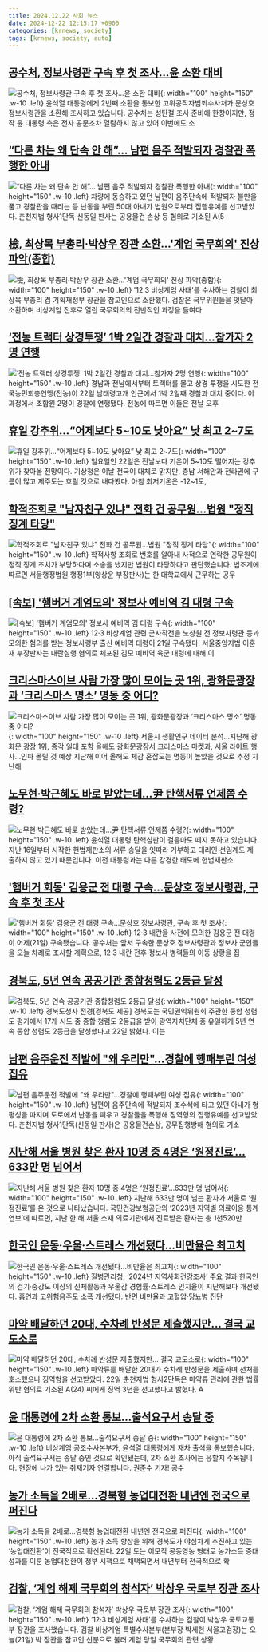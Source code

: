 ```yaml
---
title: 2024.12.22 사회 뉴스
date: 2024-12-22 12:15:17 +0900
categories: [krnews, society]
tags: [krnews, society, auto]
---
```

## [공수처, 정보사령관 구속 후 첫 조사...윤 소환 대비](https://n.news.naver.com/mnews/article/052/0002131012)

![공수처, 정보사령관 구속 후 첫 조사...윤 소환 대비](https://mimgnews.pstatic.net/image/origin/052/2024/12/22/2131012.jpg?type=nf220_150){: width="100" height="150" .w-10 .left}
윤석열 대통령에게 2번째 소환을 통보한 고위공직자범죄수사처가 문상호 정보사령관을 소환해 조사하고 있습니다. 공수처는 성탄절 조사 준비에 한창이지만, 정작 윤 대통령 측은 전자 공문조차 열람하지 않고 있어 이번에도 소

## [“다른 차는 왜 단속 안 해”… 남편 음주 적발되자 경찰관 폭행한 아내](https://n.news.naver.com/mnews/article/023/0003877947)

![“다른 차는 왜 단속 안 해”… 남편 음주 적발되자 경찰관 폭행한 아내](https://mimgnews.pstatic.net/image/origin/023/2024/12/22/3877947.jpg?type=nf220_150){: width="100" height="150" .w-10 .left}
차량에 동승하고 있던 남편이 음주단속에 적발되자 불만을 품고 경찰관을 때리는 등 난동을 부린 50대 아내가 법원으로부터 집행유예를 선고받았다. 춘천지법 형사1단독 신동일 판사는 공용물건 손상 등 혐의로 기소된 A(5

## [檢, 최상목 부총리·박상우 장관 소환…'계엄 국무회의' 진상 파악(종합)](https://n.news.naver.com/mnews/article/421/0007980719)

![檢, 최상목 부총리·박상우 장관 소환…'계엄 국무회의' 진상 파악(종합)](https://mimgnews.pstatic.net/image/origin/421/2024/12/21/7980719.jpg?type=nf220_150){: width="100" height="150" .w-10 .left}
'12.3 비상계엄 사태'를 수사하는 검찰이 최상목 부총리 겸 기획재정부 장관을 참고인으로 소환했다. 검찰은 국무위원들을 잇달아 소환하며 비상계엄 전후로 열린 국무회의의 전반적인 과정을 들여다

## [‘전농 트랙터 상경투쟁’ 1박 2일간 경찰과 대치…참가자 2명 연행](https://n.news.naver.com/mnews/article/421/0007981113)

![‘전농 트랙터 상경투쟁’ 1박 2일간 경찰과 대치…참가자 2명 연행](https://mimgnews.pstatic.net/image/origin/421/2024/12/22/7981113.jpg?type=nf220_150){: width="100" height="150" .w-10 .left}
경남과 전남에서부터 트랙터를 몰고 상경 투쟁을 시도한 전국농민회총연맹(전농)이 22일 남태령고개 인근에서 1박 2일째 경찰과 대치 중이다. 이 과정에서 조합원 2명이 경찰에 연행됐다. 전농에 따르면 이들은 전날 오후

## [휴일 강추위…“어제보다 5~10도 낮아요” 낮 최고 2~7도](https://n.news.naver.com/mnews/article/028/0002722995)

![휴일 강추위…“어제보다 5~10도 낮아요” 낮 최고 2~7도](https://mimgnews.pstatic.net/image/origin/028/2024/12/22/2722995.jpg?type=nf220_150){: width="100" height="150" .w-10 .left}
일요일인 22일은 전날보다 기온이 5~10도 떨어지는 강추위가 찾아올 전망이다. 기상청은 이날 전국이 대체로 맑지만, 충남 서해안과 전라권에 구름이 많고 제주도는 흐릴 것으로 내다봤다. 아침 최저기온은 -12~1도,

## [학적조회로 "남자친구 있냐" 전화 건 공무원…법원 "정직 징계 타당"](https://n.news.naver.com/mnews/article/057/0001862105)

![학적조회로 "남자친구 있냐" 전화 건 공무원…법원 "정직 징계 타당"](https://mimgnews.pstatic.net/image/origin/057/2024/12/22/1862105.jpg?type=nf220_150){: width="100" height="150" .w-10 .left}
학적사항 조회로 번호를 알아내 사적으로 연락한 공무원이 정직 징계 조치가 부당하다며 소송을 냈지만 법원이 타당하다고 판단했습니다. 법조계에 따르면 서울행정법원 행정1부(양상윤 부장판사)는 한 대학교에서 근무하는 공무

## [[속보] '햄버거 계엄모의' 정보사 예비역 김 대령 구속](https://n.news.naver.com/mnews/article/008/0005131832)

![[속보] '햄버거 계엄모의' 정보사 예비역 김 대령 구속](https://mimgnews.pstatic.net/image/origin/008/2024/12/21/5131832.jpg?type=nf220_150){: width="100" height="150" .w-10 .left}
12·3 비상계엄 관련 군사작전을 노상원 전 정보사령관 등과 모의한 혐의를 받는 정보사령부 출신 예비역 대령이 21일 구속됐다. 서울중앙지법 이훈재 부장판사는 내란실행 혐의로 체포된 김모 예비역 육군 대령에 대해 이

## [크리스마스이브 사람 가장 많이 모이는 곳 1위, 광화문광장과 ‘크리스마스 명소’ 명동 중 어디?](https://n.news.naver.com/mnews/article/021/0002679598)

![크리스마스이브 사람 가장 많이 모이는 곳 1위, 광화문광장과 ‘크리스마스 명소’ 명동 중 어디?](https://mimgnews.pstatic.net/image/origin/021/2024/12/22/2679598.jpg?type=nf220_150){: width="100" height="150" .w-10 .left}
서울시 생활인구 데이터 분석…지난해 광화문 광장 1위, 종각 일대 포함 올해도 광화문광장서 크리스마스 마켓과, 서울 라이트 행사…인파 몰릴 것 예상 지난해 이어 올해도 체감 혼잡도는 명동이 높았을 것으로 추정 지난해

## [노무현·박근혜도 바로 받았는데…尹 탄핵서류 언제쯤 수령?](https://n.news.naver.com/mnews/article/057/0001862102)

![노무현·박근혜도 바로 받았는데…尹 탄핵서류 언제쯤 수령?](https://mimgnews.pstatic.net/image/origin/057/2024/12/22/1862102.jpg?type=nf220_150){: width="100" height="150" .w-10 .left}
윤석열 대통령 탄핵심판이 걸음마도 떼지 못하고 있습니다. 지난 16일부터 시작한 헌법재판소의 서류 송달을 잇따라 거부하고 대리인 선임계도 제출하지 않고 있기 때문입니다. 이전 대통령과는 다른 강경한 태도에 헌법재판소

## ['햄버거 회동' 김용군 전 대령 구속…문상호 정보사령관, 구속 후 첫 조사](https://n.news.naver.com/mnews/article/437/0000423643)

!['햄버거 회동' 김용군 전 대령 구속…문상호 정보사령관, 구속 후 첫 조사](https://mimgnews.pstatic.net/image/origin/437/2024/12/22/423643.jpg?type=nf220_150){: width="100" height="150" .w-10 .left}
12·3 내란을 사전에 모의한 김용군 전 대령이 어제(21일) 구속됐습니다. 공수처는 앞서 구속한 문상호 정보사령관과 정보사 군인들을 오늘 차례로 조사할 계획으로, 12·3 내란 전후 정보사 병력들의 이동 상황을 집

## [경북도, 5년 연속 공공기관 종합청렴도 2등급 달성](https://n.news.naver.com/mnews/article/016/0002405972)

![경북도, 5년 연속 공공기관 종합청렴도 2등급 달성](https://mimgnews.pstatic.net/image/origin/016/2024/12/22/2405972.jpg?type=nf220_150){: width="100" height="150" .w-10 .left}
경북도청사 전경[경북도 제공] 경북도는 국민권익위원회 주관한 종합 청렴도 평가에서 17개 시도 중 종합 청렴도 2등급을 받아 광역자치단체 중 유일하게 5년 연속 종합 청렴도 2등급을 달성했다고 22일 밝혔다. 이는

## [남편 음주운전 적발에 "왜 우리만"…경찰에 행패부린 여성 집유](https://n.news.naver.com/mnews/article/421/0007980953)

![남편 음주운전 적발에 "왜 우리만"…경찰에 행패부린 여성 집유](https://mimgnews.pstatic.net/image/origin/421/2024/12/22/7980953.jpg?type=nf220_150){: width="100" height="150" .w-10 .left}
남편이 음주단속에 적발되자 조수석에 타고 있던 아내가 형평성을 따지며 도로에서 난동을 피우고 경찰들을 폭행해 징역형의 집행유예를 선고받았다. 춘천지법 형사1단독(신동일 판사)은 공용물건손상, 공무집행방해 혐의로 기소

## [지난해 서울 병원 찾은 환자 10명 중 4명은 ‘원정진료’…633만 명 넘어서](https://n.news.naver.com/mnews/article/056/0011861919)

![지난해 서울 병원 찾은 환자 10명 중 4명은 ‘원정진료’…633만 명 넘어서](https://mimgnews.pstatic.net/image/origin/056/2024/12/22/11861919.jpg?type=nf220_150){: width="100" height="150" .w-10 .left}
지난해 633만 명이 넘는 환자가 서울로 ‘원정진료’를 온 것으로 나타났습니다. 국민건강보험공단의 ‘2023년 지역별 의료이용 통계연보’에 따르면, 지난 한 해 서울 소재 의료기관에서 진료받은 환자는 총 1천520만

## [한국인 운동·우울·스트레스 개선됐다…비만율은 최고치](https://n.news.naver.com/mnews/article/366/0001041992)

![한국인 운동·우울·스트레스 개선됐다…비만율은 최고치](https://mimgnews.pstatic.net/image/origin/366/2024/12/22/1041992.jpg?type=nf220_150){: width="100" height="150" .w-10 .left}
질병관리청, ‘2024년 지역사회건강조사’ 주요 결과 한국인의 걷기·중강도 이상의 신체활동과 우울감 경험률·스트레스 인지율이 지난해보다 개선됐다. 흡연과 고위험음주도 소폭 개선됐다. 반면 비만율과 고혈압·당뇨병 진단

## [마약 배달하던 20대, 수차례 반성문 제출했지만… 결국 교도소로](https://n.news.naver.com/mnews/article/082/0001303923)

![마약 배달하던 20대, 수차례 반성문 제출했지만… 결국 교도소로](https://mimgnews.pstatic.net/image/origin/082/2024/12/22/1303923.jpg?type=nf220_150){: width="100" height="150" .w-10 .left}
마약류를 배달한 20대가 수차례 반성문을 제출하며 선처를 호소했으나 징역형을 선고받았다. 22일 춘천지법 형사2단독은 마약류 관리에 관한 법률 위반 혐의로 기소된 A(24) 씨에게 징역 3년을 선고했다고 밝혔다. A

## [윤 대통령에 2차 소환 통보...출석요구서 송달 중](https://n.news.naver.com/mnews/article/052/0002130805)

![윤 대통령에 2차 소환 통보...출석요구서 송달 중](https://mimgnews.pstatic.net/image/origin/052/2024/12/21/2130805.jpg?type=nf220_150){: width="100" height="150" .w-10 .left}
비상계엄 공조수사본부가, 윤석열 대통령에게 재차 출석을 통보했습니다. 아직 출석요구서는 송달 중인 것으로 확인됐는데, 2차 소환 조사에는 응할지 주목됩니다. 현장에 나가 있는 취재기자 연결합니다. 권준수 기자! 공수

## [농가 소득을 2배로…경북형 농업대전환 내년엔 전국으로 퍼진다](https://n.news.naver.com/mnews/article/081/0003505395)

![농가 소득을 2배로…경북형 농업대전환 내년엔 전국으로 퍼진다](https://mimgnews.pstatic.net/image/origin/081/2024/12/22/3505395.jpg?type=nf220_150){: width="100" height="150" .w-10 .left}
농가 소득 향상을 위해 경북도가 야심차게 추진하고 있는 ‘농업대전환’이 전국적으로 확산된다. 22일 도는 이모작 공동영농 형태로 농가소득 증대 성과를 이룬 농업대전환이 정부 시책으로 채택되면서 내년부터 전국적으로 확

## [검찰, ‘계엄 해제 국무회의 참석자’ 박상우 국토부 장관 조사](https://n.news.naver.com/mnews/article/056/0011861761)

![검찰, ‘계엄 해제 국무회의 참석자’ 박상우 국토부 장관 조사](https://mimgnews.pstatic.net/image/origin/056/2024/12/21/11861761.jpg?type=nf220_150){: width="100" height="150" .w-10 .left}
‘12·3 비상계엄 사태’를 수사하는 검찰이 박상우 국토교통부 장관을 조사했습니다. 검찰 비상계엄 특별수사본부(본부장 박세현 서울고검장)는 오늘(21일) 박 장관을 참고인 신분으로 불러 계엄 당일 국무회의 관련 상황

